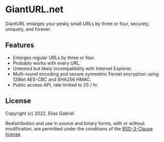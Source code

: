 # GiantURL.net

GiantURL enlarges your pesky small URLs by three or four, securely, uniquely, and forever.

## Features

- Enlarges regular URLs by three or four.
- Probably works with every URL.
- Untested but likely incompatibility with Internet Explorer.
- Multi-round encoding and secure symmetric Fernet encryption using 128bit AES-CBC and SHA256 HMAC.
- Public access API, rate limited to 25 / hr.

## License

Copyright (c) 2022, Elias Gabriel

Redistribution and use in source and binary forms, with or without modification, are permitted
under the conditions of the [BSD-3-Clause license](./LICENSE).
